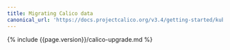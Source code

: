 ```yaml
---
title: Migrating Calico data
canonical_url: 'https://docs.projectcalico.org/v3.4/getting-started/kubernetes/upgrade/migrate'
---
```


{% include {{page.version}}/calico-upgrade.md %}
